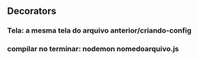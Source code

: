 ## Decorators

### Tela: a mesma tela do arquivo anterior/criando-config

### compilar no terminar: nodemon nomedoarquivo.js
